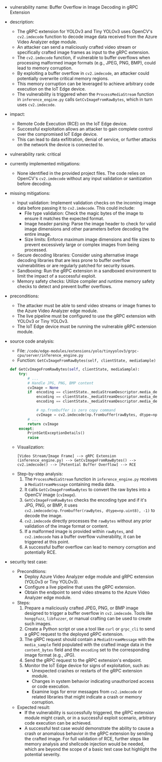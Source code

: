 - vulnerability name: Buffer Overflow in Image Decoding in gRPC Extension

- description:
  - The gRPC extension for YOLOv3 and Tiny YOLOv3 uses OpenCV's `cv2.imdecode` function to decode image data received from the Azure Video Analyzer edge module.
  - An attacker can send a maliciously crafted video stream or specifically crafted image frames as input to the gRPC extension.
  - The `cv2.imdecode` function, if vulnerable to buffer overflows when processing malformed image formats (e.g., JPEG, PNG, BMP), could lead to memory corruption.
  - By exploiting a buffer overflow in `cv2.imdecode`, an attacker could potentially overwrite critical memory regions.
  - This memory corruption can be leveraged to achieve arbitrary code execution on the IoT Edge device.
  - The vulnerability is triggered when the `ProcessMediaStream` function in `inference_engine.py` calls `GetCvImageFromRawBytes`, which in turn uses `cv2.imdecode`.

- impact:
  - Remote Code Execution (RCE) on the IoT Edge device.
  - Successful exploitation allows an attacker to gain complete control over the compromised IoT Edge device.
  - This can lead to data exfiltration, denial of service, or further attacks on the network the device is connected to.

- vulnerability rank: critical

- currently implemented mitigations:
  - None identified in the provided project files. The code relies on OpenCV's `cv2.imdecode` without any input validation or sanitization before decoding.

- missing mitigations:
  - Input validation: Implement validation checks on the incoming image data before passing it to `cv2.imdecode`. This could include:
    - File type validation: Check the magic bytes of the image to ensure it matches the expected format.
    - Image header parsing: Parse the image header to check for valid image dimensions and other parameters before decoding the entire image.
    - Size limits: Enforce maximum image dimensions and file sizes to prevent excessively large or complex images from being processed.
  - Secure decoding libraries: Consider using alternative image decoding libraries that are less prone to buffer overflow vulnerabilities or are regularly patched for security issues.
  - Sandboxing: Run the gRPC extension in a sandboxed environment to limit the impact of a successful exploit.
  - Memory safety checks: Utilize compiler and runtime memory safety checks to detect and prevent buffer overflows.

- preconditions:
  - The attacker must be able to send video streams or image frames to the Azure Video Analyzer edge module.
  - The live pipeline must be configured to use the gRPC extension with YOLOv3 or Tiny YOLOv3.
  - The IoT Edge device must be running the vulnerable gRPC extension module.

- source code analysis:
  - File: `/code/edge-modules/extensions/yolo/tinyyolov3/grpc-cpu/server/inference_engine.py`
  - Function: `GetCvImageFromRawBytes(self, clientState, mediaSample)`
  ```python
  def GetCvImageFromRawBytes(self, clientState, mediaSample):
      try:
          # ...
          # Handle JPG, PNG, BMP content
          cvImage = None
          if  encoding == clientState._mediaStreamDescriptor.media_descriptor.video_frame_sample_format.Encoding.JPG or \
              encoding == clientState._mediaStreamDescriptor.media_descriptor.video_frame_sample_format.Encoding.PNG or \
              encoding == clientState._mediaStreamDescriptor.media_descriptor.video_frame_sample_format.Encoding.BMP:

              # np.frombuffer is zero copy command
              cvImage = cv2.imdecode(np.frombuffer(rawBytes, dtype=np.uint8), -1)
          # ...
          return cvImage
      except:
          PrintGetExceptionDetails()
          raise
  ```
  - Visualization:
    ```
    [Video Stream/Image Frame] --> gRPC Extension (inference_engine.py) --> GetCvImageFromRawBytes() --> cv2.imdecode() --> [Potential Buffer Overflow] --> RCE
    ```
  - Step-by-step analysis:
    1. The `ProcessMediaStream` function in `inference_engine.py` receives a `MediaStreamMessage` containing media data.
    2. It calls `GetCvImageFromRawBytes` to convert the raw bytes into a OpenCV image (`cvImage`).
    3. `GetCvImageFromRawBytes` checks the encoding type and if it's JPG, PNG, or BMP, it uses `cv2.imdecode(np.frombuffer(rawBytes, dtype=np.uint8), -1)` to decode the image.
    4. `cv2.imdecode` directly processes the `rawBytes` without any prior validation of the image format or content.
    5. If a malformed image is provided within `rawBytes`, and `cv2.imdecode` has a buffer overflow vulnerability, it can be triggered at this point.
    6. A successful buffer overflow can lead to memory corruption and potentially RCE.

- security test case:
  - Preconditions:
    - Deploy Azure Video Analyzer edge module and gRPC extension (YOLOv3 or Tiny YOLOv3).
    - Configure a live pipeline that uses the gRPC extension.
    - Obtain the endpoint to send video streams to the Azure Video Analyzer edge module.
  - Steps:
    1. Prepare a maliciously crafted JPEG, PNG, or BMP image designed to trigger a buffer overflow in `cv2.imdecode`. Tools like `honggfuzz`, `libfuzzer`, or manual crafting can be used to create such images.
    2. Create a Python script or use a tool like `curl` or `grpc_cli` to send a gRPC request to the deployed gRPC extension.
    3. The gRPC request should contain a `MediaStreamMessage` with the `media_sample` field populated with the crafted image data in the `content_bytes` field and the `encoding` set to the corresponding image format (e.g., JPG).
    4. Send the gRPC request to the gRPC extension's endpoint.
    5. Monitor the IoT Edge device for signs of exploitation, such as:
       - Unexpected crashes or restarts of the gRPC extension module.
       - Changes in system behavior indicating unauthorized access or code execution.
       - Examine logs for error messages from `cv2.imdecode` or related libraries that might indicate a crash or memory corruption.
  - Expected result:
    - If the vulnerability is successfully triggered, the gRPC extension module might crash, or in a successful exploit scenario, arbitrary code execution can be achieved.
    - A successful test case would demonstrate the ability to cause a crash or anomalous behavior in the gRPC extension by sending the crafted image. For full validation of RCE, further steps like memory analysis and shellcode injection would be needed, which are beyond the scope of a basic test case but highlight the potential severity.